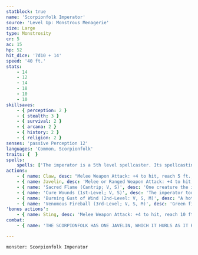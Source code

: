 ```yaml
---
statblock: true
name: 'Scorpionfolk Imperator'
source: 'Level Up: Monstrous Menagerie'
size: Large
type: Monstrosity
cr: 5
ac: 15
hp: 52
hit_dice: '7d10 + 14'
speed: '40 ft.'
stats:
    - 14
    - 12
    - 14
    - 18
    - 10
    - 10
skillsaves:
    - { perception: 2 }
    - { stealth: 3 }
    - { survival: 2 }
    - { arcana: 2 }
    - { history: 2 }
    - { religion: 2 }
senses: 'passive Perception 12'
languages: 'Common, Scorpionfolk'
traits: {  }
spells:
    spells: ['The imperator is a 5th level spellcaster. Its spellcasting ability is Intelligence (spell save DC 14, +6 to hit with spell attacks). It has the following cleric and wizard spells prepared:', 'Cantrips (at will): light, sacred flame', '1st-level (4 slots): create or destroy water, healing word', '2nd-level (3 slots): burning gust of wind, lesser restoration', '3rd-level (2 slots): major image, venomous fireball']
actions:
    - { name: Claw, desc: "Melee Weapon Attack: +4 to hit, reach 5 ft., one target. Hit: 5 (1d6 + 2) bludgeoning damage, and the target is grappled (escape DC 12). Until this grapple ends, the scorpionfolk can't attack a different target with its claws." }
    - { name: Javelin, desc: 'Melee or Ranged Weapon Attack: +4 to hit, reach 5 ft. or range 30/120 ft., one target. Hit: 5 (1d6 + 2) piercing damage.' }
    - { name: 'Sacred Flame (Cantrip; V, S)', desc: 'One creature the imperator can see within 60 feet makes a DC 14 Dexterity saving throw, taking 9 (2d8) radiant damage on a failure. This spell ignores cover.' }
    - { name: 'Cure Wounds (1st-Level; V, S)', desc: 'The imperator touches a willing living creature, restoring 8 (1d8 + 4) hit points to it.' }
    - { name: 'Burning Gust of Wind (2nd-Level: V, S, M)', desc: "A hot blast of wind erupts from the imperator's claw in a line 10 feet wide and 60 feet long. It extinguishes small fires and disperses vapors. For 1 minute or until the imperator's concentration is broken, each creature that starts its turn in the area or moves into the area must succeed on a DC 14 Strength saving throw or be pushed 15 feet directly away and take 7 (2d6) fire damage. A creature in the area must spend 2 feet of movement for every foot moved towards the imperator. The imperator can change the direction of the gust with a bonus action." }
    - { name: 'Venomous Fireball (3rd-Level; V, S, M)', desc: 'Green fire streaks from the imperator to a point within 120 feet and explodes in a 20-foot radius, spreading around corners. Each creature in the area makes a DC 14 Dexterity saving throw, taking 21 (6d6) poison damage on a failed save or half damage on a success. A creature that fails the save is also poisoned until the end of its next turn.' }
'bonus actions':
    - { name: Sting, desc: 'Melee Weapon Attack: +4 to hit, reach 10 ft., one creature. Hit: 5 (1d6 + 2) piercing damage, and the target makes a DC 12 Constitution saving throw, taking 16 (3d10) poison damage on a failure or half damage on a success.' }
combat:
    - { name: 'THE SCORPIONFOLK HAS ONE JAVELIN, WHICH IT HURLS AS IT RUSHES INTO BATTLE', desc: 'IT GRIPS A FOE WITH ITS CLAW AND THEN STINGS THAT OPPONENT. SCORPIONFOLK OFFER TRUCES BUT RARELY FLEE FROM BATTLE.' }

---
```

```statblock
monster: Scorpionfolk Imperator
```
